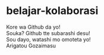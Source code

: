 # belajar-kolaborasi
Kore wa Github da yo!<br>
Souka? Github tte subarashi desu!<br>
Sou dayo, watashi mo omoteta yo!<br>
Arigatou Gozaimasu



